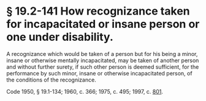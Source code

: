 # § 19.2-141 How recognizance taken for incapacitated or insane person or one under disability.

<p>A recognizance which would be taken of a person but for his being a minor, insane or otherwise mentally incapacitated, may be taken of another person and without further surety, if such other person is deemed sufficient, for the performance by such minor, insane or otherwise incapacitated person, of the conditions of the recognizance.</p><p>Code 1950, § 19.1-134; 1960, c. 366; 1975, c. 495; 1997, c. <a href='http://lis.virginia.gov/cgi-bin/legp604.exe?971+ful+CHAP0801'>801</a>.</p>